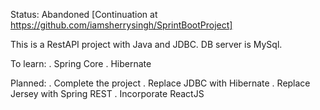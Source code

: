 Status: Abandoned   [Continuation at https://github.com/iamsherrysingh/SprintBootProject]

This is a RestAPI project with Java and JDBC.
DB server is MySql.

To learn:
. Spring Core
. Hibernate

Planned:
. Complete the project
. Replace JDBC with Hibernate
. Replace Jersey with Spring REST
. Incorporate ReactJS
